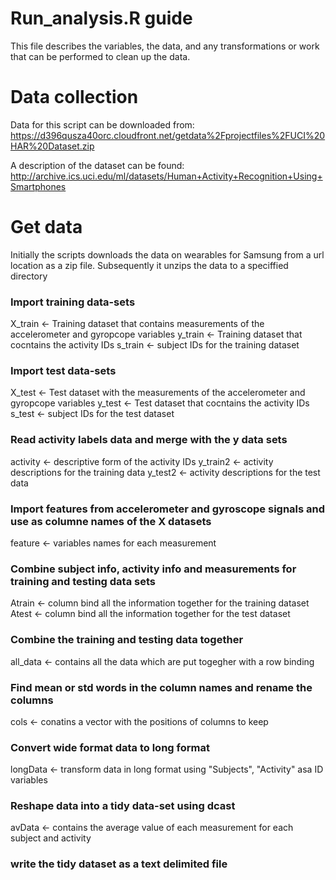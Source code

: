 # Run_analysis.R guide

This file describes the variables, the data, and any transformations or work that can be performed to clean up the data.

# Data collection
Data for this script can be downloaded from:
https://d396qusza40orc.cloudfront.net/getdata%2Fprojectfiles%2FUCI%20HAR%20Dataset.zip

A description of the dataset can be found:
http://archive.ics.uci.edu/ml/datasets/Human+Activity+Recognition+Using+Smartphones

# Get data

Initially the scripts downloads the data on wearables for Samsung from a url location as a zip file.
Subsequently it unzips the data to a speciffied directory

### Import training data-sets
X_train <- Training dataset that contains measurements of the accelerometer and gyropcope variables
y_train <- Training dataset that cocntains the activity IDs 
s_train  <- subject IDs for the training dataset

### Import test data-sets
X_test <- Test dataset with the measurements of the accelerometer and gyropcope variables
y_test <- Test dataset that cocntains the activity IDs 
s_test <- subject IDs for the test dataset
          
### Read activity labels data and merge with the y data sets
activity <- descriptive form of the activity IDs
y_train2 <- activity descriptions for the training data
y_test2 <- activity descriptions for the test data       

### Import features from accelerometer and gyroscope signals and use as columne names of the X datasets
feature <- variables names for each measurement

### Combine subject info, activity info and measurements for training and testing data sets
Atrain <- column bind all the information together for the training dataset
Atest  <- column bind all the information together for the test dataset

### Combine the training and testing data together

all_data <- contains all the data which are put togegher with a row binding

### Find mean or std words in the column names and rename the columns
cols <- conatins a vector with the positions of columns to keep

### Convert wide format data to long format
longData <- transform data in long format using "Subjects", "Activity" asa ID variables

### Reshape data into a tidy data-set using dcast

avData <- contains the average value of each measurement for each subject and activity

### write the tidy dataset as a text delimited file

